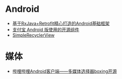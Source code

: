# Android
* [基于RxJava+Retrofit精心打造的Android基础框架](https://gold.xitu.io/entry/588dc8728fd9c5abda618b60)
* [支付宝 Android 版使用的开源组件](http://www.jianshu.com/p/844e338319af)
* [SimpleRecyclerView](https://github.com/jaychang0917/SimpleRecyclerView)


# 媒体
* [哔哩哔哩Android客户端——多媒体选择器boxing开源](http://www.jianshu.com/p/13acba81701c)

